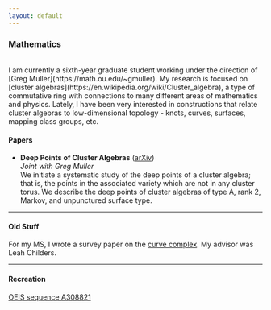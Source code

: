 ```yaml
---
layout: default
---
```


### Mathematics

<br/>
I am currently a sixth-year graduate student working under the direction of [Greg Muller](https://math.ou.edu/~gmuller). My research is focused on [cluster algebras](https://en.wikipedia.org/wiki/Cluster_algebra), a type of commutative ring with connections to many different areas of mathematics and physics. Lately, I have been very interested in constructions that relate cluster algebras to low-dimensional topology - knots, curves, surfaces, mapping class groups, etc.

#### Papers

* **Deep Points of Cluster Algebras** ([arXiv](https://arxiv.org/abs/2403.15589)) <br/>
   *Joint with Greg Muller* <br/>
   We initiate a systematic study of the deep points of a cluster algebra; that is, the points in the associated variety which are not in any cluster torus. We describe the deep points of cluster algebras of type A, rank 2, Markov, and unpunctured surface type. 

---

#### Old Stuff

For my MS, I wrote a survey paper on the [curve complex](https://en.wikipedia.org/wiki/Curve_complex). My advisor was Leah Childers.

---

#### Recreation

[OEIS sequence A308821](https://oeis.org/A308821)



